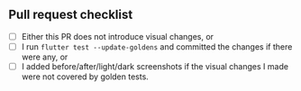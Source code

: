 ## Pull request checklist

- [ ] Either this PR does not introduce visual changes, or
- [ ] I run `flutter test --update-goldens` and committed the changes if there were any, or
- [ ] I added before/after/light/dark screenshots if the visual changes I made were not covered by golden tests.

<!--
| |Before|After|
|-|-|-|
|Light| | |
|Dark| | |

-->
